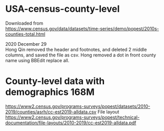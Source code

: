 # USA-census-county-level

Downloaded from <br> 
https://www.census.gov/data/datasets/time-series/demo/popest/2010s-counties-total.html 

2020 December 29 <br> 
Hong Qin removed the header and footnotes, and deleted 2 middle columns, and saved the file as csv. 
Hong removed a dot in front county name using BBEdit replace all. 

# County-level data with demographics 168M
https://www2.census.gov/programs-surveys/popest/datasets/2010-2019/counties/asrh/cc-est2019-alldata.csv
File layout https://www2.census.gov/programs-surveys/popest/technical-documentation/file-layouts/2010-2019/cc-est2019-alldata.pdf 
